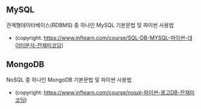 ## MySQL

관계형데이터베이스(RDBMS) 중 하나인 MySQL 기본문법 및 파이썬 사용법
* (copyright: https://www.inflearn.com/course/SQL-DB-MYSQL-파이썬-데이터분석-잔재미코딩)


## MongoDB

NoSQL 중 하나인 MongoDB 기본문법 및 파이썬 사용법
* (copyright: https://www.inflearn.com/course/nosql-파이썬-몽고DB-잔재미코딩)


